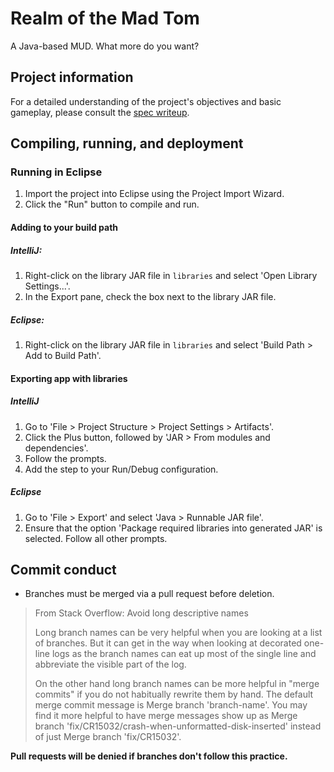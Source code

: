 # Realm of the Mad Tom
A Java-based MUD. What more do you want?

## Project information
For a detailed understanding of the project's objectives and basic gameplay, please consult the [spec writeup](SPEC.md).

## Compiling, running, and deployment
### Running in Eclipse
1. Import the project into Eclipse using the Project Import Wizard.
2. Click the "Run" button to compile and run.

#### Adding to your build path
##### IntelliJ:
1. Right-click on the library JAR file in `libraries` and select 'Open Library Settings...'.
2. In the Export pane, check the box next to the library JAR file.

##### Eclipse:
1. Right-click on the library JAR file in `libraries` and select 'Build Path > Add to Build Path'.

#### Exporting app with libraries
##### IntelliJ
1. Go to 'File > Project Structure > Project Settings > Artifacts'.
2. Click the Plus button, followed by 'JAR > From modules and dependencies'.
3. Follow the prompts.
4. Add the step to your Run/Debug configuration.

##### Eclipse
1. Go to 'File > Export' and select 'Java > Runnable JAR file'.
2. Ensure that the option 'Package required libraries into generated JAR' is selected. Follow all other prompts.

## Commit conduct
- Branches must be merged via a pull request before deletion.
> From Stack Overflow:
> Avoid long descriptive names
>
> Long branch names can be very helpful when you are looking at a list of branches. But it can get in the way when looking at decorated one-line logs as the branch names can eat up most of the single line and abbreviate the visible part of the log.
>
> On the other hand long branch names can be more helpful in "merge commits" if you do not habitually rewrite them by hand. The default merge commit message is Merge branch 'branch-name'. You may find it more helpful to have merge messages show up as Merge branch 'fix/CR15032/crash-when-unformatted-disk-inserted' instead of just Merge branch 'fix/CR15032'.

**Pull requests will be denied if branches don't follow this practice.**